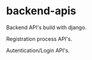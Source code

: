 # backend-apis

Backend API's build with django.

Registration process API's.

Autentication/Login API's.


